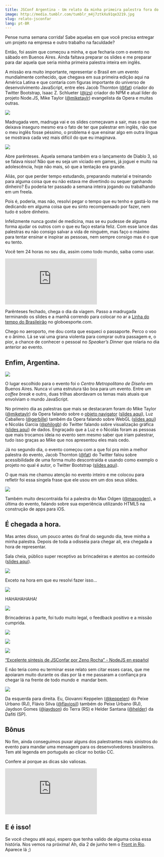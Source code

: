 ```yaml
---
title: JSConf Argentina - Um relato da minha primeira palestra fora do Brasil
image: http://media.tumblr.com/tumblr_m4j7ztkXu91qe3219.jpg
slug: relato-jsconfar
lang: pt-BR
---
```


Pense numa semana corrida! Sabe aquelas em que você precisa entregar um projeto na empresa e outro trabalho na faculdade?

Então, foi assim que começou a minha, e que fecharia com o evento no sábado em Buenos Aires. Ainda faltava preparar os slides e me preparar para dar aquela que seria minha primeira palestra inteira em inglês.

A missão era muito importante, representar o Brasil em um evento mundialmente conhecido, que chegava em sua primeira edição aqui na América Latina e que contaria com figuras importante do universo de desenvolvimento JavaScript, entre eles Jacob Thornton ([@fat](https://twitter.com/fat)) criador do Twitter Bootstrap, Isaac Z. Schlueter ([@izs](https://twitter.com/izs)) criador do NPM e atual líder do projeto Node.JS, Mike Taylor ([@miketaylr](https://twitter.com/#!/miketaylr)) evangelista da Opera e muitas outras.

<!-- more -->

[![](http://media.tumblr.com/tumblr_m4j8mxWMLX1qe3219.jpg)](http://jsconf.com.ar/)

Madrugada vem, madruga vai e os slides começavam a sair, mas o que me deixava inseguro mesmo era o fato de ter que palestrar em inglês, não que o meu inglês fosse péssimo, o problema é que ensinar algo em outra língua se mostrava cada vez mais difícil do que eu imaginava.

![](http://media.tumblr.com/tumblr_m4j8wnLFVW1qe3219.jpg)

Abre parênteses. Aquela semana também era o lançamento de Diablo 3, só se falava nisso! Não que eu seja um viciado em games, já joguei e muito na adolescência, hoje não mais, só que a tentação era grande.

Aliás, por que perder tempo estudando, preparando material e treinando para alguma coisa que eu não estava me divertindo ou sequer ganhando dinheiro? Eu poderia ter passado a semana inteira jogando ou trabalhando em um freela.

Pois é, poderia, mas não, resolvi pegar o tempo que eu tenho e gastá-lo me dedicando em alguma coisa que eu sinto recompensado por fazer, nem tudo é sobre dinheiro.

Infelizmente nunca gostei de medicina, mas se eu pudesse de alguma forma ajudar os outros com o que eu faço estaria feliz. Com esse lance das palestras eu não consigo salvar a vida de ninguém, mas faço o máximo para tentar ensinar e inspirar as pessoas, nem sempre consigo mas é o que eu tento.

Você tem 24 horas no seu dia, assim como todo mundo, saiba como usar.

<div class="iframe-wrap">
  <iframe src="http://www.youtube.com/embed/relato-jsconfar.html" frameborder="0" allowfullscreen="true">
  </iframe>
</div>

Parênteses fechado, chega o dia da viagem. Passo a madrugada terminando os slides e a manhã correndo para colocar no ar a [Linha do tempo do Brasileirão](http://estatico.globoesporte.globo.com/linha-do-tempo/) no globoesporte.com.

Chego no aeroporto, me dou conta que esqueci o passaporte. Perco o voo e o ânimo. Lá se vai uma grana violenta para comprar outra passagem e, o pior, a chance de conhecer o pessoal no _Speaker’s Dinner_ que rolaria no dia anterior ao evento.

## Enfim, Argentina.

![](http://media.tumblr.com/tumblr_m4j8x1YIQ31qe3219.jpg)

O lugar escolhido para o evento foi o _Centro Metropolitano de Diseño_ em Buenos Aires. Nunca vi uma estrutura tão boa para um evento. Entre um _coffee break_ e outro, duas trilhas abordavam os temas mais atuais que envolviam o mundo JavaScript.

No primeiro dia as palestras que mais se destacaram foram do Mike Taylor ([@miketaylr](https://twitter.com/#!/miketaylr)) da Opera falando sobre o [objeto navigator](https://developer.mozilla.org/en/DOM/window.navigator) ([slides aqui](http://miketaylr.com/pres/jsconfar/shower/)), Luz Caballero ([@gerbille](https://twitter.com/#!/gerbille)) também da Opera falando sobre WebGL ([slides aqui](http://www.slideshare.net/gerbille/webgl-para-javascripters)) e Nicolás Garcia ([@philogb](https://twitter.com/#!/philogb)) do Twitter falando sobre visualização gráfica ([slides aqui](http://www.slideshare.net/philogb/javascript-para-graficos-y-visualizacion-de-datos)) de dados. Engraçado que a Luz e o Nicolás foram as pessoas que mais trocamos ideia no evento sem mesmo saber que iriam palestrar, tudo isso graças ao Mike que nos apresentou eles mais cedo.

Já no segundo dia, o evento começou com a que foi pra mim a melhor palestra do evento, Jacob Thornton ([@fat](https://twitter.com/fat)) do Twitter falou sobre acessibilidade de uma forma muito descontraída e usando como exemplo o projeto no qual é autor, o Twitter Bootstrap ([slides aqui](https://speakerdeck.com/u/fat/p/borges)).

O que mais me chamou atenção no evento inteiro e me colocou para refletir foi essa singela frase que ele usou em um dos seus slides.

[![](http://media.tumblr.com/tumblr_m4ja81ScE01qe3219.jpg)](http://wordsbyf.at/2012/05/21/jsconf-argentina-2012/)

Também muito descontraída foi a palestra do Max Odgen ([@maxogden](https://twitter.com/#!/maxogden)), a última do evento, falando sobre sua experiência utilizando HTML5 na construção de apps para iOS.

## É chegada a hora.

Mas antes disso, um pouco antes do final do segundo dia, teve minha a minha palestra. Depois de toda a odisséia para chegar ali, era chegada a hora de representar.

Sala cheia, público super receptivo as brincadeiras e atentos ao conteúdo ([slides aqui](https://github.com/zenorocha/talks/tree/master/2012/jsconf/)).

![](http://media.tumblr.com/tumblr_m4j90idYAt1qe3219.jpg)

Exceto na hora em que eu resolvi fazer isso…

![](http://media.tumblr.com/tumblr_m4jyo4kMnC1qe3219.jpg)

HAHAHAHAHA!

[![](http://media.tumblr.com/tumblr_m4jacwlSd81qe3219.jpg)](https://twitter.com/mmednik/status/204309435391295488)

Brincadeiras à parte, foi tudo muito legal, o feedback positivo e a missão cumprida.

[![](http://media.tumblr.com/tumblr_m4ja8bMqc71qe3219.jpg)](https://twitter.com/jsconfar/statuses/202898792800980992)

[![](http://media.tumblr.com/tumblr_m4jaaoqxRB1qe3219.jpg)](https://twitter.com/palamago/status/204307720764010497)

[![](http://media.tumblr.com/tumblr_m4jafsXrVJ1qe3219.jpg)](https://twitter.com/dcaliri/status/204307039604838400)

[“Excelente síntesis de JSConfar por Zeno Rocha” - NodeJS en español](http://www.nodejs.es/excelente-sintesis-jsconfar-zeno-rocha/)

E não teria como eu terminar esse relato sem citar esses caras, que me apoiaram muito durante os dias por lá e me passaram a confiança pra chegar lá na frente de todo mundo e  mandar bem.

![](http://media.tumblr.com/tumblr_m4jaxgUNUk1qe3219.jpg)

Da esquerda para direita. Eu, Giovanni Keppelen ([@keppelen](https://twitter.com/#!/keppelen)) do Peixe Urbano (RJ), Flávio Silva ([@flaviosil](https://twitter.com/#!/flaviosil)) também do Peixe Urbano (RJ), Jaydson Gomes ([@jaydson](https://twitter.com/#!/jaydson)) do Terra (RS) e Helder Santana ([@helder](https://twitter.com/#!/helder)) da Dafiti (SP).

## Bônus

No fim, ainda conseguimos puxar alguns dos palestrantes mais sinistros do evento para mandar uma mensagem para os desenvolvedores brasileiros. Tem até legenda em português ao clicar no botão CC.

Confere aí porque as dicas são valiosas.

<div class="iframe-wrap">
  <iframe src="http://www.youtube.com/embed/wxDBF3OOaRA" frameborder="0" allowfullscreen="true">
  </iframe>
</div>

## E é isso!

Se você chegou até aqui, espero que tenha valido de alguma coisa essa história. Nos vemos na próxima! Ah, dia 2 de junho tem o [Front in Rio](http://frontinrio.com.br). Aparece lá ;)
